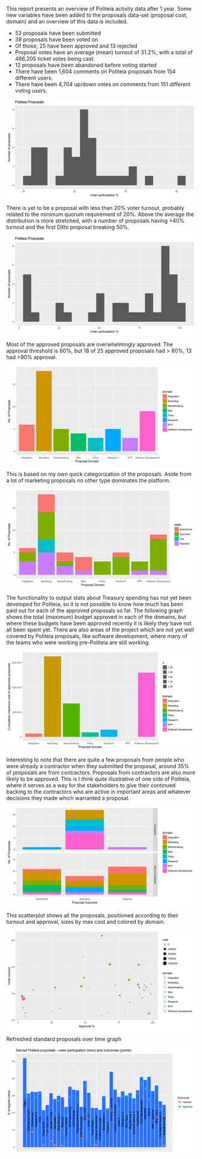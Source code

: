 This report presents an overview of Politeia activity data after 1 year. Some new variables have been added to the proposals data-set (proposal cost, domain) and an overview of this data is included.

- 53 proposals have been submitted 
- 38 proposals have been voted on
- Of those, 25 have been approved and 13 rejected
- Proposal votes have an average (mean) turnout of 31.2%, with a total of 486,205 ticket votes being cast.
- 12 proposals have been abandoned before voting started 
- There have been 1,604 comments on Politeia proposals from 154 different users.
- There have been 4,704  up/down votes on comments from  151  different voting users.



![](Politeia-proposals-participation.png)

There is yet to be a proposal with less than 20% voter turnout, probably related to the minimum quorum requirement of 20%. Above the average the distribution is more stretched, with a number of proposals having >40% turnout and the first Ditto proposal breaking 50%. 

![](Politeia-proposals-approval.png)

Most of the approved proposals are overwhelmingly approved. The approval threshold is 60%, but 18 of 25 approved proposals had > 80%, 13 had >90% approval.



![](Politeia-proposals-domain.png)

This is based on my own quick categorization of the proposals. Aside from a lot of marketing proposals no other type dominates the platform.

![](Politeia-proposals-domain-state.png)

The functionality to output stats about Treasury spending has not yet been developed for Politeia, so it is not possible to know how much has been paid out for each of the approved proposals so far. The following graph shows the total (maximum) budget approved in each of the domains, but where these budgets have been approved recently it is likely they have not all been spent yet. There are also areas of the project which are not yet well covered by Politeia proposals, like software development, where many of the teams who were working pre-Politeia are still working.



![](Politeia-proposals-domain-maxcost.png)

Interesting to note that there are quite a few proposals from people who were already a contractor when they submitted the proposal, around 35% of proposals are from contractors. Proposals from contractors are also more likely to be approved. This is I think quite illustrative of one side of Politeia, where it serves as a way for the stakeholders to give their continued backing to the contractors who are active in important areas and whatever decisions they made which warranted a proposal.

![](Politeia-proposals-contractor-domain.png)

This scatterplot shows all the proposals, positioned according to their turnout and approval, sizes by max cost and colored by domain.

![](Politeia-proposals-scatterplot.png)



Refreshed standard proposals over time graph

![](proposal-participation-and-approval-in-order.png)